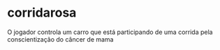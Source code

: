 # corridarosa
 O jogador controla um carro que está participando de uma corrida pela conscientização do câncer de mama
